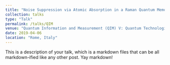 ```yaml
---
title: "Noise Suppression via Atomic Absorption in a Raman Quantum Memory"
collection: talks
type: "Talk"
permalink: /talks/QIM
venue: "Quantum Information and Measurement (QIM) V: Quantum Technologies Rome Italy"
date: 2019-04-06
location: "Rome, Italy"
---
```


This is a description of your talk, which is a markdown files that can be all markdown-ified like any other post. Yay markdown!
